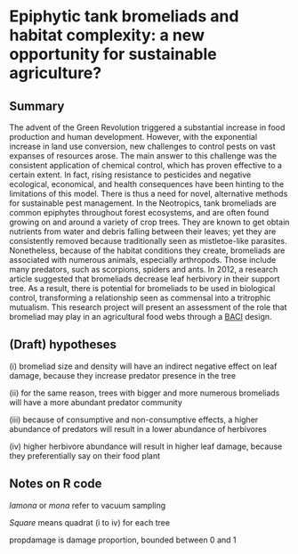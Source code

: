 # Epiphytic tank bromeliads and habitat complexity: a new opportunity for sustainable agriculture?

## Summary
The advent of the Green Revolution triggered a substantial increase in food production and human development. However, with the exponential increase in land use conversion, new challenges to control pests on vast expanses of resources arose. The main answer to this challenge was the consistent application of chemical control, which has proven effective to a certain extent. In fact, rising resistance to pesticides and negative ecological, economical, and health consequences have been hinting to the limitations of this model. There is thus a need for novel, alternative methods for sustainable pest management. In the Neotropics, tank bromeliads are common epiphytes throughout forest ecosystems, and are often found growing on and around a variety of crop trees. They are known to get obtain nutrients from water and debris falling between their leaves; yet they are consistently removed because traditionally seen as mistletoe-like parasites. Nonetheless, because of the habitat conditions they create, bromeliads are associated with numerous animals, especially arthropods. Those include many predators, such as scorpions, spiders and ants. In 2012, a research article suggested that bromeliads decrease leaf herbivory in their support tree.  As a result, there is potential for bromeliads to be used in biological control, transforming a relationship seen as commensal into a tritrophic mutualism. This research project will present an assessment of the role that bromeliad may play in an agricultural food webs through a [BACI](http://people.stat.sfu.ca/~cschwarz/Stat-650/Notes/PDFbigbook-SAS/SAS-part013.pdf) design.

## (Draft) hypotheses
(i) bromeliad size and density will have an indirect negative effect on leaf damage, because they increase predator presence in the tree

(ii) for the same reason, trees with bigger and more numerous bromeliads will have a more abundant predator community

(iii) because of consumptive and non-consumptive effects, a higher abundance of predators will result in a lower abundance of herbivores

(iv) higher herbivore abundance will result in higher leaf damage, because they preferentially say on their food plant

## Notes on R code
*lamona* or *mona* refer to vacuum sampling

*Square* means quadrat (i to iv) for each tree

propdamage is damage proportion, bounded between 0 and 1
